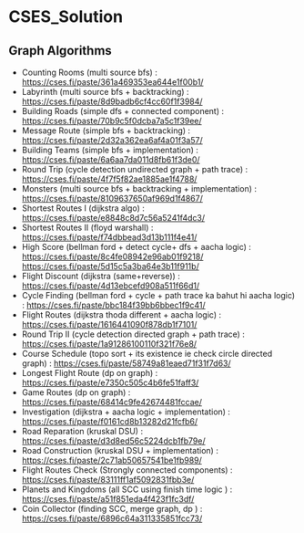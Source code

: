 # CSES_Solution

## Graph Algorithms	
- Counting Rooms (multi source bfs) :  https://cses.fi/paste/361a469353ea644e1f00b1/
- Labyrinth (multi source bfs + backtracking) :   https://cses.fi/paste/8d9badb6cf4cc60f1f3984/
- Building Roads (simple dfs + connected component) :   https://cses.fi/paste/70b9c5f0dcba7a5c1f39ee/
- Message Route (simple bfs + backtracking) : https://cses.fi/paste/2d32a362ea6af4a01f3a57/
- Building Teams (simple bfs + implementation) : https://cses.fi/paste/6a6aa7da011d8fb61f3de0/
- Round Trip (cycle detection undirected graph + path trace) : https://cses.fi/paste/4f7f5f82ae1885ae1f4788/
- Monsters (multi source bfs + backtracking + implementation) : https://cses.fi/paste/8109637650af969d1f4867/
- Shortest Routes I (dijkstra algo) : https://cses.fi/paste/e8848c8d7c56a5241f4dc3/
- Shortest Routes II (floyd warshall) : https://cses.fi/paste/f74dbbead3d13b111f4e41/
- High Score (bellman ford + detect cycle+ dfs + aacha logic) : https://cses.fi/paste/8c4fe08942e96ab01f9218/   https://cses.fi/paste/5d15c5a3ba64e3b11f911b/
- Flight Discount (dijkstra (same+reverse)) : https://cses.fi/paste/4d13ebcefd908a511f66d1/
- Cycle Finding (bellman ford + cycle + path trace ka bahut hi aacha logic) : https://cses.fi/paste/bbc184f39bb6bbec1f9c41/
- Flight Routes (dijkstra thoda different + aacha logic) : https://cses.fi/paste/1616441090f878db1f7101/
- Round Trip II (cycle detection directed graph + path trace) : https://cses.fi/paste/1a91286100110f321f76e8/
- Course Schedule (topo sort + its existence ie check circle directed graph) : https://cses.fi/paste/58749a81eaed71f31f7d63/
- Longest Flight Route (dp on graph) : https://cses.fi/paste/e7350c505c4b6fe51faff3/
- Game Routes (dp on graph) : https://cses.fi/paste/68414c9fe42674481fccae/
- Investigation (dijkstra + aacha logic + implementation) : https://cses.fi/paste/f0161cd8b13282d21fcfb6/
- Road Reparation (kruskal DSU) : https://cses.fi/paste/d3d8ed56c5224dcb1fb79e/
- Road Construction (kruskal DSU + implementation) : https://cses.fi/paste/2c71ab50657541be1fb989/
- Flight Routes Check (Strongly connected components) : https://cses.fi/paste/83111ff1af5092831fbb3e/
- Planets and Kingdoms (all SCC using finish time logic ) : https://cses.fi/paste/a51f851eda4f423f1fc3df/
- Coin Collector (finding SCC, merge graph, dp ) : https://cses.fi/paste/6896c64a311335851fcc73/
